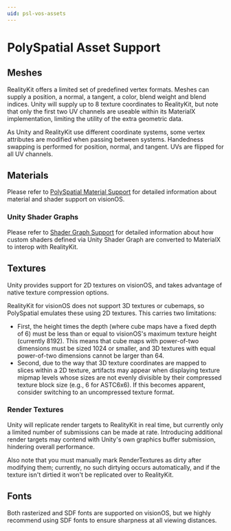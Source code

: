 ```yaml
---
uid: psl-vos-assets
---
```

# PolySpatial Asset Support

## Meshes
RealityKit offers a limited set of predefined vertex formats. Meshes can supply a position, a normal, a tangent, a color, blend weight and blend indices. Unity will supply up to 8 texture coordinates to RealityKit, but note that only the first two UV channels are useable within its MaterialX implementation, limiting the utility of the extra geometric data. 

As Unity and RealityKit use different coordinate systems, some vertex attributes are modified when passing between systems. Handedness swapping is performed for position, normal, and tangent. UVs are flipped for all UV channels. 

## Materials
Please refer to [PolySpatial Material Support](Materials.md) for detailed information about material and shader support on visionOS.

### Unity Shader Graphs
Please refer to [Shader Graph Support](ShaderGraph.md) for detailed information about how custom shaders defined via Unity Shader Graph are converted to MaterialX to interop with RealityKit.

## Textures
Unity provides support for 2D textures on visionOS, and takes advantage of native texture compression options. 

RealityKit for visionOS does not support 3D textures or cubemaps, so PolySpatial emulates these using 2D textures.  This carries two limitations:
* First, the height times the depth (where cube maps have a fixed depth of 6) must be less than or equal to visionOS's maximum texture height (currently 8192).  This means that cube maps with power-of-two dimensions must be sized 1024 or smaller, and 3D textures with equal power-of-two dimensions cannot be larger than 64.
* Second, due to the way that 3D texture coordinates are mapped to slices within a 2D texture, artifacts may appear when displaying texture mipmap levels whose sizes are not evenly divisible by their compressed texture block size (e.g., 6 for ASTC6x6).  If this becomes apparent, consider switching to an uncompressed texture format.

### Render Textures 
Unity will replicate render targets to RealityKit in real time, but currently only a limited number of submissions can be made at rate. Introducing additional render targets may contend with Unity's own graphics buffer submission, hindering overall performance.

Also note that you must manually mark RenderTextures as dirty after modifying them; currently, no such dirtying occurs automatically, and if the texture isn't dirtied it won't be replicated over to RealityKit.

## Fonts
Both rasterized and SDF fonts are supported on visionOS, but we highly recommend using SDF fonts to ensure sharpness at all viewing distances.
